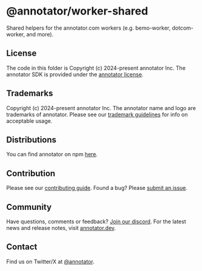 # @annotator/worker-shared

Shared helpers for the annotator.com workers (e.g. bemo-worker, dotcom-worker, and more).

## License

The code in this folder is Copyright (c) 2024-present annotator Inc. The annotator SDK is provided under the [annotator license](https://github.com/annotator/annotator/blob/main/LICENSE.md).

## Trademarks

Copyright (c) 2024-present annotator Inc. The annotator name and logo are trademarks of annotator. Please see our [trademark guidelines](https://github.com/annotator/annotator/blob/main/TRADEMARKS.md) for info on acceptable usage.

## Distributions

You can find annotator on npm [here](https://www.npmjs.com/package/@annotator/annotator?activeTab=versions).

## Contribution

Please see our [contributing guide](https://github.com/annotator/annotator/blob/main/CONTRIBUTING.md). Found a bug? Please [submit an issue](https://github.com/annotator/annotator/issues/new).

## Community

Have questions, comments or feedback? [Join our discord](https://discord.annotator.com/?utm_source=github&utm_medium=readme&utm_campaign=sociallink). For the latest news and release notes, visit [annotator.dev](https://annotator.dev).

## Contact

Find us on Twitter/X at [@annotator](https://twitter.com/annotator).
